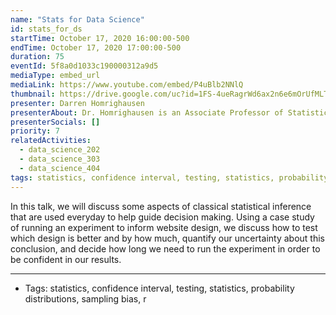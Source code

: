 ```yaml
---
name: "Stats for Data Science"
id: stats_for_ds
startTime: October 17, 2020 16:00:00-500
endTime: October 17, 2020 17:00:00-500
duration: 75
eventId: 5f8a0d1033c190000312a9d5
mediaType: embed_url
mediaLink: https://www.youtube.com/embed/P4uBlb2NNlQ
thumbnail: https://drive.google.com/uc?id=1FS-4ueRagrWd6ax2n6e6mOrUfMLTT7G8
presenter: Darren Homrighausen
presenterAbout: Dr. Homrighausen is an Associate Professor of Statistics at Texas A & M University. Prior to teaching, Dr. Homrighausen recieved a Ph.D and M.S in statistics from Carnegie Mellon University
presenterSocials: []
priority: 7
relatedActivities:
  - data_science_202
  - data_science_303
  - data_science_404
tags: statistics, confidence interval, testing, statistics, probability distributions, sampling bias, r
---
```


In this talk, we will discuss some aspects of classical statistical inference that are used everyday to help guide decision making. Using a case study of running an experiment to inform website design, we discuss how to test which design is better and by how much, quantify our uncertainty about this conclusion, and decide how long we need to run the experiment in order to be confident in our results.

---

- Tags: statistics, confidence interval, testing, statistics, probability distributions, sampling bias, r
